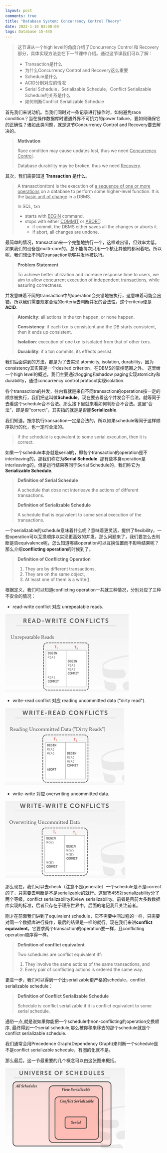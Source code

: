```yaml
---
layout: post
comments: true
title: "Database System: Concurrency Control Theory"
date: 2022-1-10 02:00:00
tags: Database 15-445
---
```




> 这节课从一个high level的角度介绍了Concurrency Control 和 Recovery部分，具体实现方法会在下一节课中介绍。通过这节课我们可以了解：
>
> - Transaction是什么
> - 为什么Concurrency Control and Recovery这么重要
> - Schedule是什么
> - ACID分别对应的情况
> - Serial Schedule，Serializable Schedule，Conflict Serializable Schedule的关系是什么
> - 如何判断Conflict Serializable Schedule
>
> 



首先我们来说动机。当我们同时对一条记录进行操作时，如何避免race condition？当在操作数据库时遭遇外界不可抗力的power failure，要如何确保它的正确性？诸如此类问题，就是这节Concurrency Control and Recovery要去解决的。

> **Motivation**
>
> Race condition may cause updates lost, thus we need <u>Concurrency Control</u>.
>
> Database durability may be broken, thus we need  <u>Recovery</u>.



其次，我们需要知道 **Transaction** 是什么。

>
> A transaction(txn) is the execution of <u>a sequence of one or more operations</u> on a database to perform some higher-level function. It is the <u>basic unit of change</u> in a DBMS.
>
> In SQL, txn
>
> - starts with <u>BEGIN</u> command.
> - stops with either <u>COMMIT</u> or <u>ABORT</u>:
>   - if commit, the DBMS either saves all the changes or aborts it.
>   - if abort, all changes are undone.
>



最简单的情况，transaction来一个完整地执行一个，这样难出错，但效率太低。如果我们的设备是multi-core的，总不能每次只用一个核让其他的都闲着吧。所以呢，我们想让不同的transaction能够并发地被执行。

> **Problem Statement**
>
> To achieve better utilization and increase response time to users, we aim to allow <u>concurrent execution of independent transactions</u>, while assuring correctness.



并发意味着不同的transaction中的operation会交错地被执行，这意味着可能会出错，所以我们需要规定合理的criteria去判断并发的合法性，这个criteria便是**ACID**.


> **Atomicity**: all actions in the txn happen, or none happen.
>
> **Consistency**: if each txn is consistent and the DB starts consistent, then it ends up consistent.
>
> **Isolation**: execution of one txn is isolated from that of other txns.
>
> **Durability**: if a txn commits, its effects persist.

 

我们后面讲到的方法，都是为了去实现 atomicity, isolation, durability，因为consistency其实算是一个desired criterion，在DBMS的掌控范围之外。 这里给一个high level的概述，我们主要通过logging和shadow paging实现atomicity和durability，通过concurrency control protocol实现isolation.



各个transaction的并发，往内看就是来自不同transaction的operations按一定的顺序被执行，我们把这叫做**Schedule**。现在要去看这个并发合不合法，就等同于去看这个schedule合不合法。那么接下里就来看如何判断合不合法。这里“合法”，即是否“correct”，其实指的就是是否能**Serializable**.

我们知道，按序执行transaction一定是合法的，所以如果schedule等同于这样顺序执行的化，也一定时合法的。

> If the schedule is equivalent to some serial execution, then it is correct.

如果一个schedule本身就是serial的，即各个transaction的operation是不interleaving的，那我们称它为**Serial Schedule**. 那有些本身operation是interleaving的，但是运行结果等同于Serial Schedule的，我们称它为**Serializable Schedule**.

> **Definition of Serial Schedule**
>
> A schedule that dose not interleave the actions of different transactions.
>
> **Definition of Serializable Schedule**
>
> A schedule that is equivalent to some serial execution of the transactions.



一个serializable的schedule意味着什么呢？意味着更灵活，提供了flexibility，一些operation可以互换顺序以实现更高效的并发。那么问题来了，我们要怎么去判断是否equivalence呢，怎么知道哪些operation可以互换位置而不影响结果呢？那么介绍**conflicting operation**的时候到了。

> **Definition of Conflicting Operation**
>
> 1. They are by different transactions,
> 2. They are on the same object,
> 3. At least one of them is a write().

根据定义，我们可以知道conflicting operation一共就三种情况，分别对应了三种不安全的情况：

- read-write conflict 对应 unrepeatable reads.

<img src="2022-1-10-concurrency-control-theory/image-20211226222332279.png" alt="image-20211226222332279" style="zoom:70%;" />

- write-read conflict 对应 reading uncommitted data ("dirty read").

<img src="2022-1-10-concurrency-control-theory/image-20211226222455660.png" alt="image-20211226222455660" style="zoom:70%;" />

- write-write 对应 overwriting uncommitted data.

<img src="2022-1-10-concurrency-control-theory/image-20211226222542349.png" alt="image-20211226222542349" style="zoom:70%;" />



那么现在，我们可以去check（注意不是generate）一个schedule是不是correct的了，只需要去判断是不是serializable的就行。这里15455对serializability分了两个等级，conflict serializability和view serializability。前者是目前大多数数据库实现的标准，后者只存在于理形世界中，后面的笔记我只关注前者。



刚才在前面我们讲到了equivalent schedule，它不需要中间过程的一样，只需要对同一个数据库进行操作，最后的结果是一样的就行。现在我们来讲**conflict equivalent**，它要求两个transaction的operation要一样，且conflicting operation顺序得一样。

> **Definition of conflict equivalent**
>
> Two schedules are conflict equivalent iff:
>
> 1. They involve the same actions of the same transactions, and
> 2. Every pair of conflicting actions is ordered the same way.

更进一步，我们可以得到一个比serializable更严格的schedule，conflict serializable schedule：

> **Definition of Conflict Serializable Schedule**
>
> Schedule is conflict serializable if it is conflict equivalent to some serial schedule.

通俗一点,就是说如果你能把一个schedule中non-conflicting的operation交换顺序, 最终得到一个serial schedule,那么被你移来移去的那个schedule就是个conflict serializable schedule.

我们通常会用Precedence Graph(Dependency Graph)来判断一个schedule是不是conflict serializable schedule，有圈的化就不是。



那么最后，这一节最重要的几个概念可以由这张图来概括。

<img src="2022-1-10-concurrency-control-theory/image-20211226224957811.png" alt="image-20211226224957811" style="zoom:67%;" />

